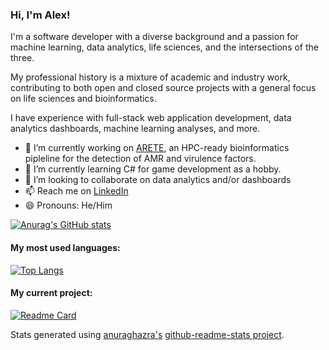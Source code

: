 ### Hi, I'm Alex!

I'm a software developer with a diverse background and a passion for machine learning, data analytics, life sciences, and the intersections of the three. 

My professional history is a mixture of academic and industry work, contributing to both open and closed source projects with a general focus on life sciences and bioinformatics. 

I have experience with full-stack web application development, data analytics dashboards, machine learning analyses, and more.

- 🔭 I’m currently working on [ARETE](https://github.com/fmaguire/arete), an HPC-ready bioinformatics pipleline for the detection of AMR and virulence factors. 
- 🌱 I’m currently learning C# for game development as a hobby.
- 👯 I’m looking to collaborate on data analytics and/or dashboards
- 📫 Reach me on [LinkedIn](https://www.linkedin.com/in/alex-manuele/)
- 😄 Pronouns: He/Him


[![Anurag's GitHub stats](https://github-readme-stats.vercel.app/api?username=alexmanuele&count_private=true&theme=radical&show_icons=true)
](https://camo.githubusercontent.com/500959509519d9ccf11002f77cc764c91bc810d8157b6c514f643660ccd76d61/68747470733a2f2f6769746875622d726561646d652d73746174732e76657263656c2e6170702f6170693f757365726e616d653d616c65786d616e75656c6526636f756e745f707269766174653d74727565267468656d653d7261646963616c)

#### My most used languages:
[![Top Langs](https://github-readme-stats.vercel.app/api/top-langs/?username=alexmanuele&hide=html&theme=radical)](https://camo.githubusercontent.com/9cb2fa154d7ff06c78ffac0ec00aa18a9f69b86f88f07c2fd4415b79f594bc54/68747470733a2f2f6769746875622d726561646d652d73746174732e76657263656c2e6170702f6170692f746f702d6c616e67732f3f757365726e616d653d616c65786d616e75656c6526686964653d68746d6c267468656d653d7261646963616c)

#### My current project:
[![Readme Card](https://github-readme-stats.vercel.app/api/pin/?username=alexmanuele&repo=arete&theme=radical)](https://github.com/alexmanuele/arete)

Stats generated using [anuraghazra's](https://github.com/anuraghazra) [github-readme-stats project](https://github.com/anuraghazra/github-readme-stats). 
<!--
**alexmanuele/alexmanuele** is a ✨ _special_ ✨ repository because its `README.md` (this file) appears on your GitHub profile.

Here are some ideas to get you started:

- 🔭 I’m currently working on ...
- 🌱 I’m currently learning ...
- 👯 I’m looking to collaborate on ...
- 🤔 I’m looking for help with ...
- 💬 Ask me about ...
- 📫 How to reach me: ...
- 😄 Pronouns: ...
- ⚡ Fun fact: ...
-->

